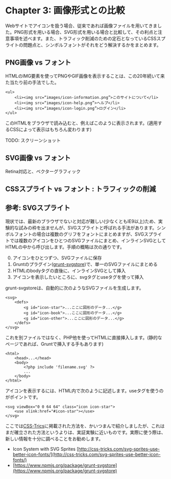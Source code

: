 # Chapter 3: 画像形式との比較

Webサイトでアイコンを扱う場合、従来であれば画像ファイルを用いてきました。PNG形式を用いる場合、SVG形式を用いる場合と比較して、その利点と注意事項を述べます。また、トラフィック削減のための定石となっているCSSスプライトの問題点と、シンボルフォントがそれをどう解決するかをまとめます。

## PNG画像 vs フォント

HTMLのIMG要素を使ってPNGやGIF画像を表示することは、この20年続いて来た当たり前の手法でした。

	<ul>
		<li><img src=“images/icon-information.png”>このサイトについて</li>
		<li><img src=“images/icon-help.png”>ヘルプ</li>
		<li><img src=“images/icon-login.png”>ログイン</li>
	</ul>

このHTMLをブラウザで読み込むと、例えばこのように表示されます。(適用するCSSによって表示はもちろん変わります)

TODO: スクリーンショット



## SVG画像 vs フォント

Retina対応と、ベクターグラフィック


## CSSスプライト vs フォント : トラフィックの削減


## 参考: SVGスプライト

現状では、最新のブラウザでないと対応が難しい(少なくともIE9以上)ため、実験的な試みの枠を出ませんが、SVGスプライトと呼ばれる手法があります。シンボルフォントの場合は複数のグリフをフォントにまとめますが、SVGスプライトでは複数のアイコンをひとつのSVGファイルにまとめ、インラインSVGとしてHTMLの中から呼び出します。手順の概略は次の通りです。

0. アイコンをひとつずつ、SVGファイルに保存
0. Gruntのプラグイン([grunt-svgstore](https://www.npmjs.org/package/grunt-svgstore))で、単一のSVGファイルにまとめる
0. HTMLのbodyタグの直後に、インラインSVGとして挿入
0. アイコンを表示したいところに、svgタグとuseタグを使って挿入

grunt-svgstoreは、自動的に次のようなSVGファイルを生成します。

	<svg>
		<defs>
			<g id="icon-star">...ここに図形のデータ...</g>
			<g id="icon-book">...ここに図形のデータ...</g>
			<g id="icon-other">...ここに図形のデータ...</g>
		</defs>
	</svg>

これを別ファイルではなく、PHP他を使ってHTMLに直接挿入します。(静的なページであれば、Gruntで挿入する手もあります)

	<html>
		<head>...</head>
		<body>
			<?php include 'filename.svg' ?>
			...
		</body>
	</html>

アイコンを表示するには、HTML内で次のように記述します。useタグを使うのがポイントです。

	<svg viewBox="0 0 64 64" class="icon icon-star">
		<use xlink:href="#icon-star"></use>
	</svg>

ここでは[CSS-Trics](http://css-tricks.com/)に掲載された方法を、かいつまんで紹介しましたが、これはまだ確立された方法というよりは、実証実験に近いものです。実際に使う際は、新しい情報を十分に調べることをお勧めします。

- Icon System with SVG Sprites [http://css-tricks.com/svg-sprites-use-better-icon-fonts/](http://css-tricks.com/svg-sprites-use-better-icon-fonts/)
- [https://www.npmjs.org/package/grunt-svgstore](https://www.npmjs.org/package/grunt-svgstore)

